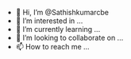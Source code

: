 - 👋 Hi, I’m @Sathishkumarcbe
- 👀 I’m interested in ...
- 🌱 I’m currently learning ...
- 💞️ I’m looking to collaborate on ...
- 📫 How to reach me ...

<!---
Sathishkumarcbe/Sathishkumarcbe is a ✨ special ✨ repository because its `README.md` (this file) appears on your GitHub profile.
You can click the Preview link to take a look at your changes.
--->
